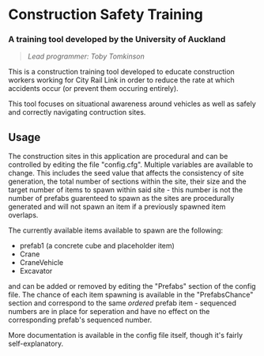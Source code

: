 # Construction Safety Training

### A training tool developed by the University of Auckland
> *Lead programmer: Toby Tomkinson*

This is a construction training tool developed to educate construction workers working for City Rail Link in order to reduce the rate at which accidents occur (or prevent them occuring entirely).

This tool focuses on situational awareness around vehicles as well as safely and correctly navigating contruction sites. 


## Usage

The construction sites in this application are procedural and can be controlled by editing the file "config.cfg". Multiple variables are available to change. This includes the seed value that affects the consistency of site generation, the total number of sections within the site, their size and the target number of items to spawn within said site - this number is not the number of prefabs guarenteed to spawn as the sites are procedurally generated and will not spawn an item if a previously spawned item overlaps.

The currently available items available to spawn are the following:
* prefab1 (a concrete cube and placeholder item)
* Crane
* CraneVehicle
* Excavator

and can be added or removed by editing the "Prefabs" section of the config file. The chance of each item spawning is available in the "PrefabsChance" section and correspond to the same *ordered* prefab item - sequenced numbers are in place for seperation and have no effect on the corresponding prefab's sequenced number.

More documentation is available in the config file itself, though it's fairly self-explanatory.
